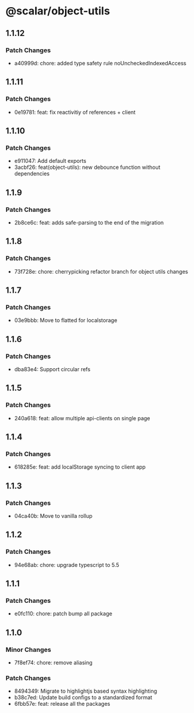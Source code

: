 # @scalar/object-utils

## 1.1.12

### Patch Changes

- a40999d: chore: added type safety rule noUncheckedIndexedAccess

## 1.1.11

### Patch Changes

- 0e19781: feat: fix reactivitiy of references + client

## 1.1.10

### Patch Changes

- e911047: Add default exports
- 3acbf26: feat(object-utils): new debounce function without dependencies

## 1.1.9

### Patch Changes

- 2b8ce6c: feat: adds safe-parsing to the end of the migration

## 1.1.8

### Patch Changes

- 73f728e: chore: cherrypicking refactor branch for object utils changes

## 1.1.7

### Patch Changes

- 03e9bbb: Move to flatted for localstorage

## 1.1.6

### Patch Changes

- dba83e4: Support circular refs

## 1.1.5

### Patch Changes

- 240a618: feat: allow multiple api-clients on single page

## 1.1.4

### Patch Changes

- 618285e: feat: add localStorage syncing to client app

## 1.1.3

### Patch Changes

- 04ca40b: Move to vanilla rollup

## 1.1.2

### Patch Changes

- 94e68ab: chore: upgrade typescript to 5.5

## 1.1.1

### Patch Changes

- e0fc110: chore: patch bump all package

## 1.1.0

### Minor Changes

- 7f8ef74: chore: remove aliasing

### Patch Changes

- 8494349: Migrate to highlightjs based syntax highlighting
- b38c7ed: Update build configs to a standardized format
- 6fbb57e: feat: release all the packages
